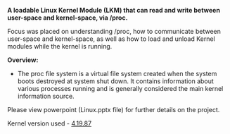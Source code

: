 <b>A loadable Linux Kernel Module (LKM) that can read and write between user-space and kernel-space, via /proc.</b>

Focus was placed on understanding /proc, how to communicate between user-space and kernel-space, as well as how to load and unload Kernel modules while the kernel is running.

<b>Overview:</b>

- The proc file system is a virtual file system created when the system boots destroyed at system shut down. It contains information about various processes running and is generally considered the main kernel information source.


Please view powerpoint (Linux.pptx file) for further details on the project.

Kernel version used - <a href="https://cdn.kernel.org/pub/linux/kernel/v4.x/linux-4.19.87.tar.xz">4.19.87</a>
